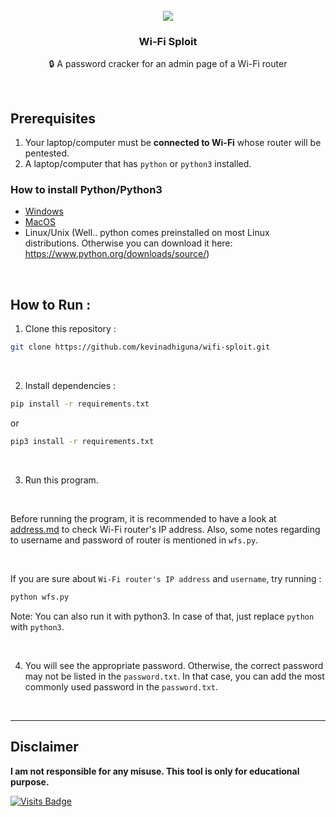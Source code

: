 <br />
<div align="center">
  <img src="https://github.com/kevinadhiguna/wifi-sploit/blob/master/assets/wifi-sploit.png" />
  <h3 align="center">Wi-Fi Sploit</h3>

  <p align="center">
   🔒 A password cracker for an admin page of a Wi-Fi router
  </p>
</div>

<br />

## Prerequisites

1. Your laptop/computer must be **connected to Wi-Fi** whose router will be pentested.
2. A laptop/computer that has `python` or `python3` installed.

### How to install Python/Python3

- [Windows](https://www.python.org/downloads/windows/)
- [MacOS](https://www.python.org/downloads/macos/)
- Linux/Unix (Well.. python comes preinstalled on most Linux distributions. Otherwise you can download it here: https://www.python.org/downloads/source/)

<br />

## How to Run :
1. Clone this repository :
```bash
git clone https://github.com/kevinadhiguna/wifi-sploit.git
```

<br />

2. Install dependencies :
```bash
pip install -r requirements.txt
```
or
```bash
pip3 install -r requirements.txt
```

<br />

3. Run this program.

<br />

Before running the program, it is recommended to have a look at [address.md](https://github.com/kevinadhiguna/wifi-sploit/blob/master/address.md) to check Wi-Fi router's IP address. Also, some notes regarding to username and password of router is mentioned in `wfs.py`.

<br />

If you are sure about `Wi-Fi router's IP address` and `username`, try running :
```bash
python wfs.py
```

Note: You can also run it with python3. In case of that, just replace `python` with `python3`.

<br/>

4. You will see the appropriate password. Otherwise, the correct password may not be listed in the `password.txt`. In that case, you can add the most commonly used password in the `password.txt`.

<br />
<hr />

## Disclaimer

<b>I am not responsible for any misuse. This tool is only for educational purpose.</b>

[![Visits Badge](https://badges.pufler.dev/visits/kevinadhiguna/wifi-sploit)](https://github.com/kevinadhiguna)
